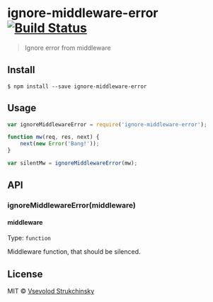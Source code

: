# ignore-middleware-error [![Build Status](https://travis-ci.org/floatdrop/ignore-middleware-error.svg?branch=master)](https://travis-ci.org/floatdrop/ignore-middleware-error)

> Ignore error from middleware


## Install

```
$ npm install --save ignore-middleware-error
```


## Usage

```js
var ignoreMiddlewareError = require('ignore-middleware-error');

function mw(req, res, next) {
	next(new Error('Bang!'));
}

var silentMw = ignoreMiddlewareError(mw);
```


## API

### ignoreMiddlewareError(middleware)

#### middleware

Type: `function`

Middleware function, that should be silenced.

## License

MIT © [Vsevolod Strukchinsky](http://github.com/floatdrop)
